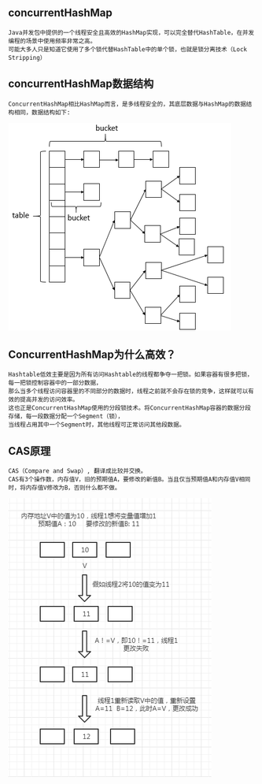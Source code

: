 ## concurrentHashMap
    Java并发包中提供的一个线程安全且高效的HashMap实现，可以完全替代HashTable，在并发编程的场景中使用频率非常之高。
    可能大多人只是知道它使用了多个锁代替HashTable中的单个锁，也就是锁分离技术（Lock Stripping）

## concurrentHashMap数据结构
    ConcurrentHashMap相比HashMap而言，是多线程安全的，其底层数据与HashMap的数据结构相同，数据结构如下:
![Alt text](../concurrentHashMap/数据结构.png)

## ConcurrentHashMap为什么高效？
    Hashtable低效主要是因为所有访问Hashtable的线程都争夺一把锁。如果容器有很多把锁，每一把锁控制容器中的一部分数据，
    那么当多个线程访问容器里的不同部分的数据时，线程之前就不会存在锁的竞争，这样就可以有效的提高并发的访问效率。
    这也正是ConcurrentHashMap使用的分段锁技术。将ConcurrentHashMap容器的数据分段存储，每一段数据分配一个Segment（锁），
    当线程占用其中一个Segment时，其他线程可正常访问其他段数据。

## CAS原理
    CAS（Compare and Swap）, 翻译成比较并交换。
    CAS有3个操作数，内存值V，旧的预期值A，要修改的新值B。当且仅当预期值A和内存值V相同时，将内存值V修改为B，否则什么都不做。
![Alt text](../concurrentHashMap/cas图解.png)